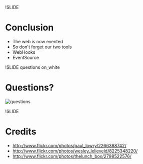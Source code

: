 !SLIDE
# Conclusion #

* The web is now evented
* So don't forget our two tools
* WebHooks
* EventSource

!SLIDE questions on_white
# Questions? #
![questions](images/questions.png)

!SLIDE
# Credits #

* http://www.flickr.com/photos/paul_lowry/2266388742/
* http://www.flickr.com/photos/wesley_lelieveld/8225348220/
* http://www.flickr.com/photos/thelunch_box/2798522576/
